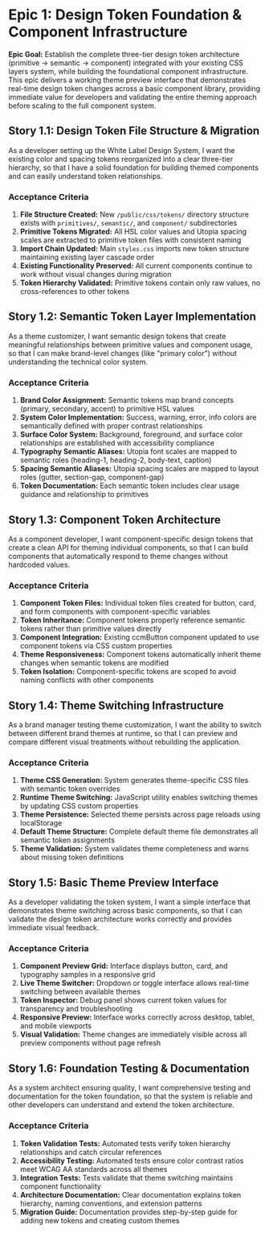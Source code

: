 # Epic 1: Design Token Foundation & Component Infrastructure

**Epic Goal:** Establish the complete three-tier design token architecture (primitive → semantic → component) integrated with your existing CSS layers system, while building the foundational component infrastructure. This epic delivers a working theme preview interface that demonstrates real-time design token changes across a basic component library, providing immediate value for developers and validating the entire theming approach before scaling to the full component system.

## Story 1.1: Design Token File Structure & Migration

As a developer setting up the White Label Design System,
I want the existing color and spacing tokens reorganized into a clear three-tier hierarchy,
so that I have a solid foundation for building themed components and can easily understand token relationships.

### Acceptance Criteria
1. **File Structure Created:** New `/public/css/tokens/` directory structure exists with `primitives/`, `semantic/`, and `component/` subdirectories
2. **Primitive Tokens Migrated:** All HSL color values and Utopia spacing scales are extracted to primitive token files with consistent naming
3. **Import Chain Updated:** Main `styles.css` imports new token structure maintaining existing layer cascade order
4. **Existing Functionality Preserved:** All current components continue to work without visual changes during migration
5. **Token Hierarchy Validated:** Primitive tokens contain only raw values, no cross-references to other tokens

## Story 1.2: Semantic Token Layer Implementation

As a theme customizer,
I want semantic design tokens that create meaningful relationships between primitive values and component usage,
so that I can make brand-level changes (like "primary color") without understanding the technical color system.

### Acceptance Criteria
1. **Brand Color Assignment:** Semantic tokens map brand concepts (primary, secondary, accent) to primitive HSL values
2. **System Color Implementation:** Success, warning, error, info colors are semantically defined with proper contrast relationships
3. **Surface Color System:** Background, foreground, and surface color relationships are established with accessibility compliance
4. **Typography Semantic Aliases:** Utopia font scales are mapped to semantic roles (heading-1, heading-2, body-text, caption)
5. **Spacing Semantic Aliases:** Utopia spacing scales are mapped to layout roles (gutter, section-gap, component-gap)
6. **Token Documentation:** Each semantic token includes clear usage guidance and relationship to primitives

## Story 1.3: Component Token Architecture

As a component developer,
I want component-specific design tokens that create a clean API for theming individual components,
so that I can build components that automatically respond to theme changes without hardcoded values.

### Acceptance Criteria
1. **Component Token Files:** Individual token files created for button, card, and form components with component-specific variables
2. **Token Inheritance:** Component tokens properly reference semantic tokens rather than primitive values directly
3. **Component Integration:** Existing ccmButton component updated to use component tokens via CSS custom properties
4. **Theme Responsiveness:** Component tokens automatically inherit theme changes when semantic tokens are modified
5. **Token Isolation:** Component-specific tokens are scoped to avoid naming conflicts with other components

## Story 1.4: Theme Switching Infrastructure

As a brand manager testing theme customization,
I want the ability to switch between different brand themes at runtime,
so that I can preview and compare different visual treatments without rebuilding the application.

### Acceptance Criteria
1. **Theme CSS Generation:** System generates theme-specific CSS files with semantic token overrides
2. **Runtime Theme Switching:** JavaScript utility enables switching themes by updating CSS custom properties
3. **Theme Persistence:** Selected theme persists across page reloads using localStorage
4. **Default Theme Structure:** Complete default theme file demonstrates all semantic token assignments
5. **Theme Validation:** System validates theme completeness and warns about missing token definitions

## Story 1.5: Basic Theme Preview Interface

As a developer validating the token system,
I want a simple interface that demonstrates theme switching across basic components,
so that I can validate the design token architecture works correctly and provides immediate visual feedback.

### Acceptance Criteria
1. **Component Preview Grid:** Interface displays button, card, and typography samples in a responsive grid
2. **Live Theme Switcher:** Dropdown or toggle interface allows real-time switching between available themes
3. **Token Inspector:** Debug panel shows current token values for transparency and troubleshooting
4. **Responsive Preview:** Interface works correctly across desktop, tablet, and mobile viewports
5. **Visual Validation:** Theme changes are immediately visible across all preview components without page refresh

## Story 1.6: Foundation Testing & Documentation

As a system architect ensuring quality,
I want comprehensive testing and documentation for the token foundation,
so that the system is reliable and other developers can understand and extend the token architecture.

### Acceptance Criteria
1. **Token Validation Tests:** Automated tests verify token hierarchy relationships and catch circular references
2. **Accessibility Testing:** Automated tests ensure color contrast ratios meet WCAG AA standards across all themes
3. **Integration Tests:** Tests validate that theme switching maintains component functionality
4. **Architecture Documentation:** Clear documentation explains token hierarchy, naming conventions, and extension patterns
5. **Migration Guide:** Documentation provides step-by-step guide for adding new tokens and creating custom themes
